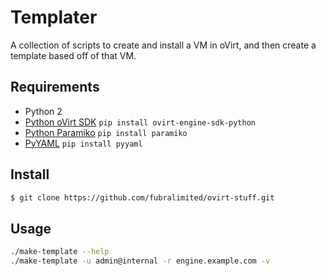 # Templater

A collection of scripts to create and install a VM in oVirt, and then create
a template based off of that VM.

## Requirements

- Python 2
- [Python oVirt SDK](https://github.com/oVirt/ovirt-engine-sdk) `pip install ovirt-engine-sdk-python`
- [Python Paramiko](https://github.com/paramiko/paramiko) `pip install paramiko`
- [PyYAML](http://pyyaml.org) `pip install pyyaml`

## Install

```bash
$ git clone https://github.com/fubralimited/ovirt-stuff.git
```

## Usage

```bash
./make-template --help
./make-template -u admin@internal -r engine.example.com -v
```
